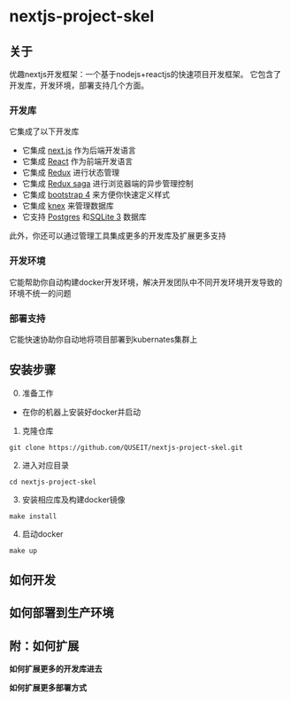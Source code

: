 # nextjs-project-skel

## 关于

优趣nextjs开发框架：一个基于nodejs+reactjs的快速项目开发框架。
它包含了开发库，开发环境，部署支持几个方面。


### 开发库

它集成了以下开发库

- 它集成 [next.js](https://nextjs.org/) 作为后端开发语言
- 它集成 [React](https://reactjs.org) 作为前端开发语言
- 它集成 [Redux](https://redux.js.org/) 进行状态管理
- 它集成 [Redux saga](https://redux-saga.js.org/) 进行浏览器端的异步管理控制
- 它集成 [bootstrap 4](https://getbootstrap.com/) 来方便你快速定义样式
- 它集成 [knex](https://knexjs.org/) 来管理数据库
- 它支持 [Postgres](https://www.postgresql.org/) 和[SQLite 3](https://sqlite.org/index.html) 数据库

此外，你还可以通过管理工具集成更多的开发库及扩展更多支持

### 开发环境

它能帮助你自动构建docker开发环境，解决开发团队中不同开发环境开发导致的环境不统一的问题


### 部署支持

它能快速协助你自动地将项目部署到kubernates集群上


## 安装步骤

0. 准备工作

- 在你的机器上安装好docker并启动

1. 克隆仓库

```
git clone https://github.com/QUSEIT/nextjs-project-skel.git
```

2. 进入对应目录

```
cd nextjs-project-skel
```

3. 安装相应库及构建docker镜像

```
make install
```

4. 启动docker

```
make up
```

## 如何开发


## 如何部署到生产环境


## 附：如何扩展

**如何扩展更多的开发库进去**

**如何扩展更多部署方式**
